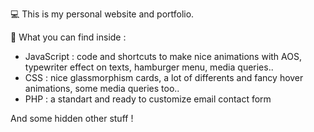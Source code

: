 💻 This is my personal website and portfolio. 

🔬 What you can find inside : 

- JavaScript : code and shortcuts to make nice animations with AOS, typewriter effect on texts, hamburger menu, media queries..
- CSS : nice glassmorphism cards, a lot of differents and fancy hover animations, some media queries too..
- PHP : a standart and ready to customize email contact form 

And some hidden other stuff !
